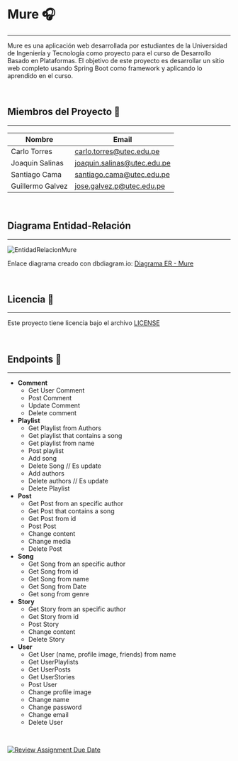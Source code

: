 # Mure 🎧
___

Mure es una aplicación web desarrollada por estudiantes de la Universidad de Ingeniería y Tecnología como proyecto para el curso de Desarrollo Basado en Plataformas.
El objetivo de este proyecto es desarrollar un sitio web completo usando Spring Boot como framework y aplicando lo aprendido en el curso.

<br>

## Miembros del Proyecto 🤝
___
| Nombre           | Email                                                            |
|------------------|------------------------------------------------------------------|
| Carlo Torres     | [carlo.torres@utec.edu.pe](mailto:carlo.torres@utec.edu.pe)      |
| Joaquin Salinas  | [joaquin.salinas@utec.edu.pe](mailto:joaquin.salinas@utec.edu.pe)|
| Santiago Cama    | [santiago.cama@utec.edu.pe](mailto:santiago.cama@utec.edu.pe)    |
| Guillermo Galvez | [jose.galvez.p@utec.edu.pe](mailto:jose.galvez.p@utec.edu.pe)    |

<br>

## Diagrama Entidad-Relación
___
![EntidadRelacionMure](https://github.com/CS2031-DBP/proyecto-backend-mure/assets/103973127/38fad536-70ce-4845-aa34-fb7541c0a520)


Enlace diagrama creado con dbdiagram.io: [Diagrama ER - Mure](https://dbdiagram.io/d/Back-end-Mure-6652f2a3f84ecd1d22280266)

<br>

## Licencia 📝
___
Este proyecto tiene licencia bajo el archivo [LICENSE](https://github.com/CS2031-DBP/proyecto-backend-mure/blob/main/LICENSE)

<br>


## Endpoints 📡
___
- **Comment**
    - Get User Comment
    - Post Comment
    - Update Comment
    - Delete comment
- **Playlist**
    - Get Playlist from Authors
    - Get playlist that contains a song
    - Get playlist from name
    - Post playlist
    - Add song
    - Delete Song // Es update
    - Add authors
    - Delete authors // Es update
    - Delete Playlist
- **Post**
    - Get Post from an specific author
    - Get Post that contains a song
    - Get Post from id
    - Post Post
    - Change content
    - Change media
    - Delete Post
- **Song**
    - Get Song from an specific author
    - Get Song from id
    - Get Song from name
    - Get Song from Date
    - Get song from genre
- **Story**
    - Get Story from an specific author
    - Get Story from id
    - Post Story
    - Change content
    - Delete Story
- **User**
    - Get User (name, profile image, friends) from name
    - Get UserPlaylists
    - Get UserPosts
    - Get UserStories
    - Post User
    - Change profile image
    - Change name
    - Change password
    - Change email
    - Delete User

<br>

[![Review Assignment Due Date](https://classroom.github.com/assets/deadline-readme-button-24ddc0f5d75046c5622901739e7c5dd533143b0c8e959d652212380cedb1ea36.svg)](https://classroom.github.com/a/XbBOibGW)
